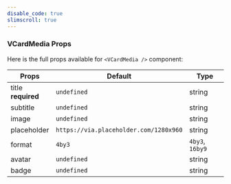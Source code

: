 ```yaml
---
disable_code: true
slimscroll: true
---
```


### VCardMedia Props

Here is the full props available for `<VCardMedia />` component:

| Props                   | Default                                                               | Type            |
| ----------------------- | --------------------------------------------------------------------- | --------------- |
| title<br />**required** | <span class="is-undefined">`undefined`</span>                         | string          |
| subtitle                | <span class="is-undefined">`undefined`</span>                         | string          |
| image                   | <span class="is-undefined">`undefined`</span>                         | string          |
| placeholder             | <span class="is-string">`https://via.placeholder.com/1280x960`</span> | string          |
| format                  | <span class="is-string">`4by3`</span>                                 | `4by3`, `16by9` |
| avatar                  | <span class="is-undefined">`undefined`</span>                         | string          |
| badge                   | <span class="is-undefined">`undefined`</span>                         | string          |
